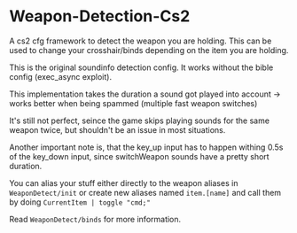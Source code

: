 # Weapon-Detection-Cs2
A cs2 cfg framework to detect the weapon you are holding. This can be used to change your crosshair/binds depending on the item you are holding.

This is the original soundinfo detection config. It works without the bible config (exec_async exploit).

This implementation takes the duration a sound got played into account -> works better when being spammed (multiple fast weapon switches)

It's still not perfect, seince the game skips playing sounds for the same weapon twice, but shouldn't be an issue in most situations.

Another important note is, that the key_up input has to happen withing 0.5s of the key_down input, since switchWeapon sounds have a pretty short duration.

You can alias your stuff either directly to the weapon aliases in ```WeaponDetect/init``` or create new aliases named ```item.[name]``` and call them by doing ```CurrentItem | toggle "cmd;"```

Read ```WeaponDetect/binds``` for more information.
